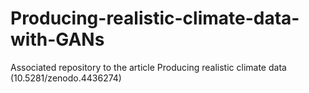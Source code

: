 # Producing-realistic-climate-data-with-GANs

Associated repository to the article Producing realistic climate data (10.5281/zenodo.4436274)
